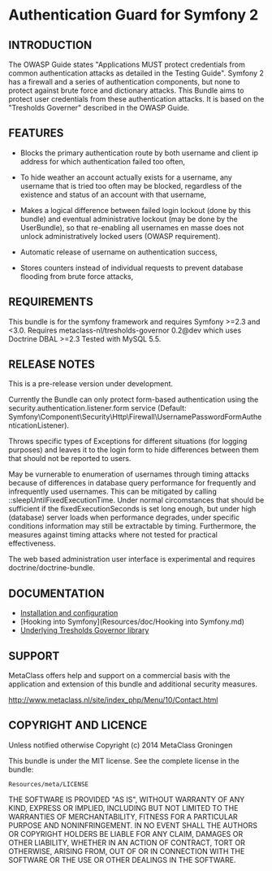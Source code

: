 Authentication Guard for Symfony 2
==================================
 
INTRODUCTION
------------
The OWASP Guide states "Applications MUST protect credentials from common authentication attacks as detailed 
in the Testing Guide". Symfony 2 has a firewall and a series of authentication components, but none to 
protect against brute force and dictionary attacks. This Bundle aims to protect user credentials from 
these authentication attacks. It is based on the "Tresholds Governer" described in the OWASP Guide.

FEATURES
--------

- Blocks the primary authentication route by both username and client ip address for which authentication failed  too often,
 
- To hide weather an account actually exists for a username, any username that is tried too often may be blocked, 
  regardless of the existence and status of an account with that username,

- Makes a logical difference between failed login lockout (done by this bundle) and eventual administrative lockout 
  (may be done by the UserBundle), so that re-enabling all usernames en masse does not unlock administratively locked users
  (OWASP requirement).

- Automatic release of username on authentication success,

- Stores counters instead of individual requests to prevent database flooding from brute force attacks,

REQUIREMENTS
------------
This bundle is for the symfony framework and requires Symfony >=2.3 and <3.0.
Requires metaclass-nl/tresholds-governor 0.2@dev which uses Doctrine DBAL >=2.3
Tested with MySQL 5.5.

RELEASE NOTES
-------------

This is a pre-release version under development. 

Currently the Bundle can only protect form-based authentication using the security.authentication.listener.form service 
(Default: Symfony\Component\Security\Http\Firewall\UsernamePasswordFormAuthenticationListener).

Throws specific types of Exceptions for different situations (for logging purposes) and leaves it to the
login form to hide differences between them that should not be reported to users.

May be vurnerable to enumeration of usernames through timing attacks because of
differences in database query performance for frequently and infrequently used usernames.
This can be mitigated by calling ::sleepUntilFixedExecutionTime. Under normal circomstances
that should be sufficient if the fixedExecutionSeconds is set long enough, but under
high (database) server loads when performance degrades, under specific conditions
information may still be extractable by timing. Furthermore, the measures against
timing attacks where not tested for practical effectiveness.

The web based administration user interface is experimental and requires doctrine/doctrine-bundle.

DOCUMENTATION
-------------
- [Installation and configuration](Resources/doc/Installation.md)
- [Hooking into Symfony](Resources/doc/Hooking into Symfony.md)
- [Underlying Tresholds Governor library](https://github.com/metaclass-nl/tresholds-governor)
	
SUPPORT
-------

MetaClass offers help and support on a commercial basis with 
the application and extension of this bundle and additional 
security measures.

http://www.metaclass.nl/site/index_php/Menu/10/Contact.html


COPYRIGHT AND LICENCE
---------------------

Unless notified otherwise Copyright (c) 2014 MetaClass Groningen 

This bundle is under the MIT license. See the complete license in the bundle:

	Resources/meta/LICENSE

THE SOFTWARE IS PROVIDED "AS IS", WITHOUT WARRANTY OF ANY KIND, EXPRESS OR
IMPLIED, INCLUDING BUT NOT LIMITED TO THE WARRANTIES OF MERCHANTABILITY,
FITNESS FOR A PARTICULAR PURPOSE AND NONINFRINGEMENT. IN NO EVENT SHALL THE
AUTHORS OR COPYRIGHT HOLDERS BE LIABLE FOR ANY CLAIM, DAMAGES OR OTHER
LIABILITY, WHETHER IN AN ACTION OF CONTRACT, TORT OR OTHERWISE, ARISING FROM,
OUT OF OR IN CONNECTION WITH THE SOFTWARE OR THE USE OR OTHER DEALINGS IN
THE SOFTWARE.
